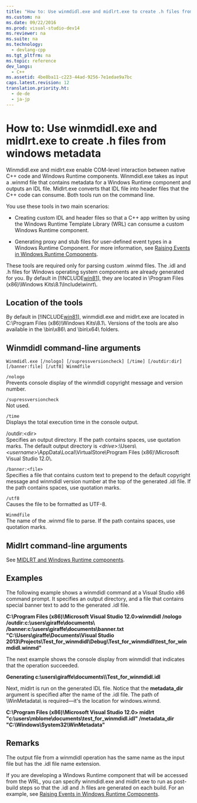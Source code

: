 ```yaml
---
title: "How to: Use winmdidl.exe and midlrt.exe to create .h files from windows metadata"
ms.custom: na
ms.date: 09/22/2016
ms.prod: visual-studio-dev14
ms.reviewer: na
ms.suite: na
ms.technology: 
  - devlang-cpp
ms.tgt_pltfrm: na
ms.topic: reference
dev_langs: 
  - C++
ms.assetid: 4be8ba11-c223-44ad-9256-7e1edae9a7bc
caps.latest.revision: 12
translation.priority.ht: 
  - de-de
  - ja-jp
---
```

# How to: Use winmdidl.exe and midlrt.exe to create .h files from windows metadata
Winmdidl.exe and midlrt.exe enable COM-level interaction between native C++ code and Windows Runtime components. Winmdidl.exe takes as input a .winmd file that contains metadata for a Windows Runtime component and outputs an IDL file. Midlrt.exe converts that IDL file into header files that the C++ code can consume. Both tools run on the command line.  
  
 You use these tools in two main scenarios:  
  
-   Creating custom IDL and header files so that a  C++ app written by using the Windows Runtime Template Library (WRL) can consume a custom Windows Runtime component.  
  
-   Generating proxy and stub files for user-defined event types in a Windows Runtime Component. For more information, see [Raising Events in Windows Runtime Components](assetId:///52e42521-a80d-455d-b5ff-82f03980936e).  
  
 These tools are required only for parsing custom .winmd files. The .idl and .h files for Windows operating system components are already generated for you. By default in [!INCLUDE[win81](../vs140/includes/win81_md.md)], they are located in \Program Files (x86)\Windows Kits\8.1\Include\winrt\\.  
  
## Location of the tools  
 By default in [!INCLUDE[win81](../vs140/includes/win81_md.md)], winmdidl.exe and midlrt.exe are located in  C:\Program Files (x86)\Windows Kits\8.1\\. Versions of the tools are also available in the \bin\x86\ and \bin\x64\ folders.  
  
## Winmdidl command-line arguments  
  
```  
Winmdidl.exe [/nologo] [/supressversioncheck] [/time] [/outdir:dir] [/banner:file] [/utf8] Winmdfile  
```  
  
 `/nologo`  
 Prevents console display of the winmdidl copyright message and version number.  
  
 `/supressversioncheck`  
 Not used.  
  
 `/time`  
 Displays the total execution time in the console output.  
  
 /outdir:<dir\>  
 Specifies an output directory. If the path contains spaces, use quotation marks. The default output directory is *<drive\>*:\Users\\*<username\>*\AppData\Local\VirtualStore\Program Files (x86)\Microsoft Visual Studio 12.0\\.  
  
 `/banner:<file>`  
 Specifies a file that contains custom text to prepend to the default copyright message and winmdidl version number at the top of the generated .idl file. If the path contains spaces, use quotation marks.  
  
 `/utf8`  
 Causes the file to be formatted as UTF-8.  
  
 `Winmdfile`  
 The name of the .winmd file to parse. If the path contains spaces, use quotation marks.  
  
## Midlrt command-line arguments  
 See [MIDLRT and Windows Runtime components](http://msdn.microsoft.com/library/windows/desktop/hh869900\(v=vs.85\).aspx).  
  
## Examples  
 The following example shows a winmdidl command at a Visual Studio x86 command prompt. It specifies an output directory, and a file that contains special banner text to add to the generated .idl file.  
  
 **C:\Program Files (x86)\Microsoft Visual Studio 12.0>winmdidl /nologo /outdir:c:\users\giraffe\documents\ /banner:c:\users\giraffe\documents\banner.txt "C:\Users\giraffe\Documents\Visual Studio 2013\Projects\Test_for_winmdidl\Debug\Test_for_winmdidl\test_for_winmdidl.winmd"**  
  
 The next example shows the console display from winmdidl that indicates that the operation succeeded.  
  
 **Generating c:\users\giraffe\documents\\\Test_for_winmdidl.idl**  
  
 Next, midlrt is run on the generated IDL file. Notice that the **metadata_dir** argument is specified after the name of the .idl file. The path of \WinMetadata\ is required—it's the location for windows.winmd.  
  
 **C:\Program Files (x86)\Microsoft Visual Studio 12.0> midlrt "c:\users\mblome\documents\test_for_winmdidl.idl" /metadata_dir "C:\Windows\System32\WinMetadata"**  
  
## Remarks  
 The output file from a winmdidl operation has the same name as the input file but has the .idl file name extension.  
  
 If you are developing a Windows Runtime component that will be accessed from the WRL, you can specify winmdidl.exe and midlrt.exe to run as post-build steps so that the .idl and .h files are generated on each build. For an example, see [Raising Events in Windows Runtime Components](assetId:///52e42521-a80d-455d-b5ff-82f03980936e).